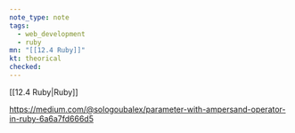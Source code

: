 ```yaml
---
note_type: note
tags:
  - web_development
  - ruby
mn: "[[12.4 Ruby]]"
kt: theorical
checked: 
---
```

[[12.4 Ruby|Ruby]]


https://medium.com/@sologoubalex/parameter-with-ampersand-operator-in-ruby-6a6a7fd666d5